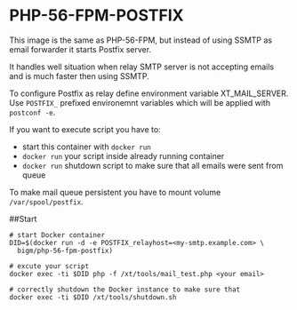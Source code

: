 # PHP-56-FPM-POSTFIX

This image is the same as PHP-56-FPM, but instead of using SSMTP as email forwarder it starts
Postfix server.

It handles well situation when relay SMTP server is not accepting emails and is much faster then using SSMTP.
 
To configure Postfix as relay define environment variable XT_MAIL_SERVER. Use `POSTFIX_` prefixed
environemnt variables which will be applied with `postconf -e`.

If you want to execute script you have to:

* start this container with `docker run`
* `docker run` your script inside already running container
* `docker run` shutdown script to make sure that all emails were sent from queue

To make mail queue persistent you have to mount volume `/var/spool/postfix`.

##Start

    # start Docker container
    DID=$(docker run -d -e POSTFIX_relayhost=<my-smtp.example.com> \
      bigm/php-56-fpm-postfix)
      
    # excute your script
    docker exec -ti $DID php -f /xt/tools/mail_test.php <your email>
    
    # correctly shutdown the Docker instance to make sure that 
    docker exec -ti $DID /xt/tools/shutdown.sh
    